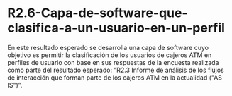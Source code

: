 # R2.6-Capa-de-software-que-clasifica-a-un-usuario-en-un-perfil
En este resultado esperado se desarrolla una capa de software cuyo objetivo es permitir la clasificación de los usuarios de cajeros ATM en perfiles de usuario con base en sus respuestas de la encuesta realizada como parte del resultado esperado: “R2.3 Informe de análisis de los flujos de interacción que forman parte de los cajeros ATM en la actualidad ("AS IS")”.

